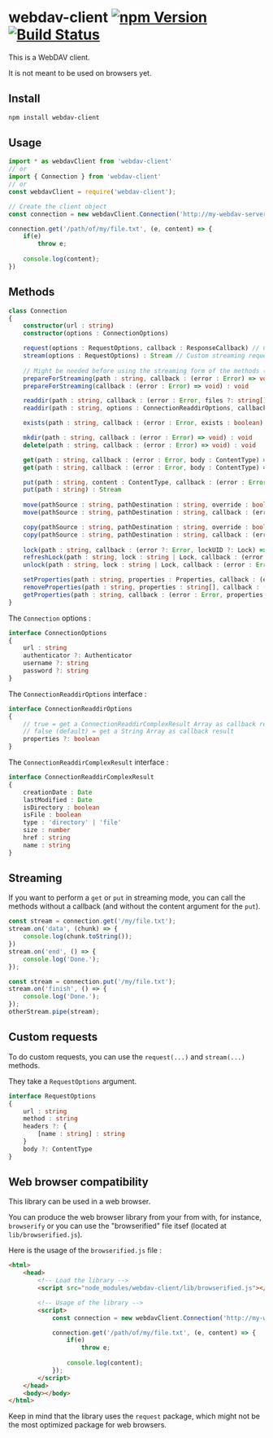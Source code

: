 # webdav-client [![npm Version](https://img.shields.io/npm/v/webdav-client.svg)](https://www.npmjs.com/package/webdav-client) [![Build Status](https://travis-ci.org/OpenMarshal/npm-WebDAV-Client.svg?branch=master)](https://travis-ci.org/OpenMarshal/npm-WebDAV-Client)

This is a WebDAV client.

It is not meant to be used on browsers yet.

## Install

```bash
npm install webdav-client
```

## Usage

```javascript
import * as webdavClient from 'webdav-client'
// or
import { Connection } from 'webdav-client'
// or
const webdavClient = require('webdav-client');

// Create the client object
const connection = new webdavClient.Connection('http://my-webdav-server:1900');

connection.get('/path/of/my/file.txt', (e, content) => {
    if(e)
        throw e;
    
    console.log(content);
})
```

## Methods

```typescript
class Connection
{
    constructor(url : string)
    constructor(options : ConnectionOptions)

    request(options : RequestOptions, callback : ResponseCallback) // Custom request
    stream(options : RequestOptions) : Stream // Custom streaming request
    
    // Might be needed before using the streaming form of the methods (put and get)
    prepareForStreaming(path : string, callback : (error : Error) => void) : void
    prepareForStreaming(callback : (error : Error) => void) : void

    readdir(path : string, callback : (error : Error, files ?: string[]) => void) : void
    readdir(path : string, options : ConnectionReaddirOptions, callback : (error : Error, files : string[] | ConnectionReaddirComplexResult[]) => void) : void

    exists(path : string, callback : (error : Error, exists : boolean) => void) : void

    mkdir(path : string, callback : (error : Error) => void) : void
    delete(path : string, callback : (error : Error) => void) : void

    get(path : string, callback : (error : Error, body : ContentType) => void) : void
    get(path : string, callback : (error : Error, body : ContentType) => void) : Stream

    put(path : string, content : ContentType, callback : (error : Error) => void) : void
    put(path : string) : Stream
    
    move(pathSource : string, pathDestination : string, override : boolean, callback : (error : Error) => void) : void
    move(pathSource : string, pathDestination : string, callback : (error : Error) => void) : void

    copy(pathSource : string, pathDestination : string, override : boolean, callback : (error : Error) => void) : void
    copy(pathSource : string, pathDestination : string, callback : (error : Error) => void) : void
    
    lock(path : string, callback : (error ?: Error, lockUID ?: Lock) => void) : void
    refreshLock(path : string, lock : string | Lock, callback : (error : Error) => void) : void
    unlock(path : string, lock : string | Lock, callback : (error : Error) => void) : void

    setProperties(path : string, properties : Properties, callback : (error : Error) => void) : void
    removeProperties(path : string, properties : string[], callback : (error : Error) => void) : void
    getProperties(path : string, callback : (error : Error, properties : Properties) => void) : void
}
```

The `Connection` options :

```typescript
interface ConnectionOptions
{
    url : string
    authenticator ?: Authenticator
    username ?: string
    password ?: string
}
```

The `ConnectionReaddirOptions` interface :

```typescript
interface ConnectionReaddirOptions
{
    // true = get a ConnectionReaddirComplexResult Array as callback result
    // false (default) = get a String Array as callback result
    properties ?: boolean
}
```

The `ConnectionReaddirComplexResult` interface :

```typescript
interface ConnectionReaddirComplexResult
{
    creationDate : Date
    lastModified : Date
    isDirectory : boolean
    isFile : boolean
    type : 'directory' | 'file'
    size : number
    href : string
    name : string
}
```

## Streaming

If you want to perform a `get` or `put` in streaming mode, you can call the methods without a callback (and without the content argument for the `put`).

```javascript
const stream = connection.get('/my/file.txt');
stream.on('data', (chunk) => {
    console.log(chunk.toString());
})
stream.on('end', () => {
    console.log('Done.');
});
```

```javascript
const stream = connection.put('/my/file.txt');
stream.on('finish', () => {
    console.log('Done.');
});
otherStream.pipe(stream);
```

## Custom requests

To do custom requests, you can use the `request(...)` and `stream(...)` methods.

They take a `RequestOptions` argument.

```typescript
interface RequestOptions
{
    url : string
    method : string
    headers ?: {
        [name : string] : string
    }
    body ?: ContentType
}
```

## Web browser compatibility

This library can be used in a web browser.

You can produce the web browser library from your from with, for instance, `browserify` or you can use the "browserified" file itsef (located at `lib/browserified.js`).

Here is the usage of the `browserified.js` file :

```html
<html>
    <head>
        <!-- Load the library -->
        <script src="node_modules/webdav-client/lib/browserified.js"></script>

        <!-- Usage of the library -->
        <script>
            const connection = new webdavClient.Connection('http://my-webdav-server:1900');

            connection.get('/path/of/my/file.txt', (e, content) => {
                if(e)
                    throw e;
                
                console.log(content);
            });
        </script>
    </head>
    <body></body>
</html>
```

Keep in mind that the library uses the `request` package, which might not be the most optimized package for web browsers.
